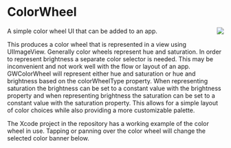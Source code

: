# ColorWheel
<img src="/ColorWheel/ScreenCapture.gif" align="right">
A simple color wheel UI that can be added to an app.

This produces a color wheel that is represented in a view using UIImageView. Generally color wheels represent hue and saturation. In order to represent brightness a separate color selector is needed. This may be inconvenient and not work well with the flow or layout of an app. GWColorWheel will represent either hue and saturation or hue and brightness based on the colorWheelType property. When representing saturation the brightness can be set to a constant value with the brightness property and when representing brightness the saturation can be set to a constant value with the saturation property. This allows for a simple layout of color choices while also providing a more customizable palette.

The Xcode project in the repository has a working example of the color wheel in use. Tapping or panning over the color wheel will change the selected color banner below.
